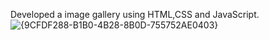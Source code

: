 Developed a image gallery using HTML,CSS and JavaScript.
![{9CFDF288-B1B0-4B28-8B0D-755752AE0403}](https://github.com/user-attachments/assets/a94ccde9-53bf-4279-8acc-87e3080b2002)

